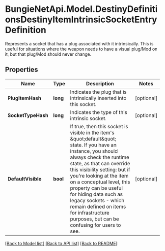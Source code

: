 # BungieNetApi.Model.DestinyDefinitionsDestinyItemIntrinsicSocketEntryDefinition
Represents a socket that has a plug associated with it intrinsically. This is useful for situations where the weapon needs to have a visual plug/Mod on it, but that plug/Mod should never change.
## Properties

Name | Type | Description | Notes
------------ | ------------- | ------------- | -------------
**PlugItemHash** | **long** | Indicates the plug that is intrinsically inserted into this socket. | [optional] 
**SocketTypeHash** | **long** | Indicates the type of this intrinsic socket. | [optional] 
**DefaultVisible** | **bool** | If true, then this socket is visible in the item&#39;s \&quot;default\&quot; state. If you have an instance, you should always check the runtime state, as that can override this visibility setting: but if you&#39;re looking at the item on a conceptual level, this property can be useful for hiding data such as legacy sockets - which remain defined on items for infrastructure purposes, but can be confusing for users to see. | [optional] 

[[Back to Model list]](../README.md#documentation-for-models) [[Back to API list]](../README.md#documentation-for-api-endpoints) [[Back to README]](../README.md)

